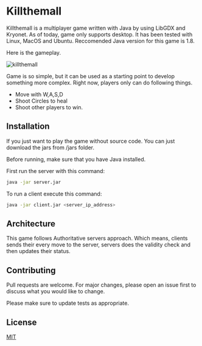 # Killthemall

Killthemall is a multiplayer game written with Java by using LibGDX and Kryonet. As of today, game only supports desktop. It has been tested with Linux, MacOS and Ubuntu. Reccomended Java version for this game is 1.8.

Here is the gameplay.

![killthemall](https://user-images.githubusercontent.com/6486180/112219522-2a41a580-8c36-11eb-94f8-d14932747d5a.gif)

Game is so simple, but it can be used as a starting point to develop something more complex. Right now, players only can do following things.
- Move with W,A,S,D
- Shoot Circles to heal
- Shoot other players to win.


## Installation

If you just want to play the game without source code. You can just download the jars from /jars folder.

Before running, make sure that you have Java installed.

First run the server with this command:

```bash
java -jar server.jar
```
To run a client execute this command:

```bash
java -jar client.jar <server_ip_address>
```


## Architecture

This game follows Authoritative servers approach. Which means, clients sends their every move to the server, servers does the validity check and then updates their status.



## Contributing
Pull requests are welcome. For major changes, please open an issue first to discuss what you would like to change.

Please make sure to update tests as appropriate.

## License
[MIT](https://choosealicense.com/licenses/mit/)